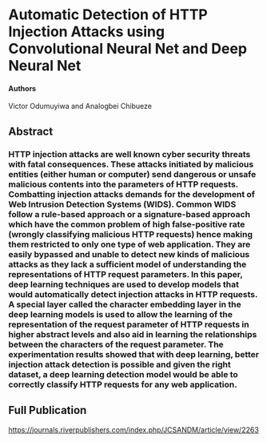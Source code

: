 # Automatic Detection of HTTP Injection Attacks using Convolutional Neural Net and Deep Neural Net
#### Authors 
Victor Odumuyiwa and Analogbei Chibueze

## Abstract
### HTTP injection attacks are well known cyber security threats with fatal consequences. These attacks initiated by malicious entities (either human or computer) send dangerous or unsafe malicious contents into the parameters of HTTP requests. Combatting injection attacks demands for the development of Web Intrusion Detection Systems (WIDS). Common WIDS follow a rule-based approach or a signature-based approach which have the common problem of high false-positive rate (wrongly classifying malicious HTTP requests) hence making them restricted to only one type of web application. They are easily bypassed and unable to detect new kinds of malicious attacks as they lack a sufficient model of understanding the representations of HTTP request parameters. In this paper, deep learning techniques are used to develop models that would automatically detect injection attacks in HTTP requests. A special layer called the character embedding layer in the deep learning models is used to allow the learning of the representation of the request parameter of HTTP requests in higher abstract levels and also aid in learning the relationships between the characters of the request parameter. The experimentation results showed that with deep learning, better injection attack detection is possible and given the right dataset, a deep learning detection model would be able to correctly classify HTTP requests for any web application.

## Full Publication
https://journals.riverpublishers.com/index.php/JCSANDM/article/view/2263
